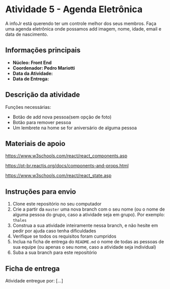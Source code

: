 # Atividade 5 - Agenda Eletrônica

A infoJr está querendo ter um controle melhor dos seus membros. Faça uma agenda eletrônica onde possamos add imagem, nome, idade, email e data de nascimento.

## Informações principais

- **Núcleo: Front End**
- **Coordenador: Pedro Mariotti**
- **Data da Atividade:**
- **Data de Entrega:**

## Descrição da atividade

Funções necessárias:
- Botão de add nova pessoa(sem opção de foto)
- Botão para remover pessoa
- Um lembrete na home se for aniversário de alguma pessoa



## Materiais de apoio

https://www.w3schools.com/react/react_components.asp

https://pt-br.reactjs.org/docs/components-and-props.html

https://www.w3schools.com/react/react_state.asp

## Instruções para envio

1. Clone este repositório no seu computador
2. Crie a partir da `master` uma nova branch com o seu nome (ou o nome de alguma pessoa do grupo, caso a atividade seja em grupo). Por exemplo: `thales`
3. Construa a sua atividade inteiramente nessa branch, e não hesite em pedir por ajuda caso tenha dificuldades
4. Verifique se todos os requisitos foram cumpridos
5. Inclua na ficha de entrega do `README.md` o nome de todas as pessoas de sua equipe (ou apenas o seu nome, caso a atividade seja individual)
6. Suba a sua branch para este repositório

## Ficha de entrega

Atividade entregue por: [...]
